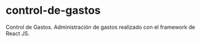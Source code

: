 # control-de-gastos
Control de Gastos. Administración de gastos realizado con el framework de React JS. 
